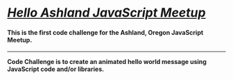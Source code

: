 # _[Hello Ashland JavaScript Meetup]()_

#### This is the first code challenge for the Ashland, Oregon JavaScript Meetup.

------

**Code Challenge is to create an animated hello world message using JavaScript code and/or libraries.**
